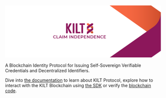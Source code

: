 <p align="center">
  <img src="/media/kilt.png">

  A Blockchain Identity Protocol for Issuing Self-Sovereign Verifiable Credentials and Decentralized Identifiers.
</p>

Dive into [the documentation](https://docs.kilt.io) to learn about KILT Protocol, explore how to interact with the KILT Blockchain using [the SDK](https://github.com/KILTprotocol/sdk-js) or verify the [blockchain code](https://github.com/KILTprotocol/kilt-node).